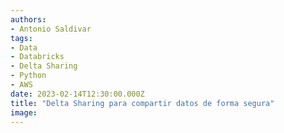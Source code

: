```yaml
---
authors:
- Antonio Saldivar
tags:
- Data
- Databricks
- Delta Sharing
- Python
- AWS
date: 2023-02-14T12:30:00.000Z
title: "Delta Sharing para compartir datos de forma segura"
image: 
---
```


